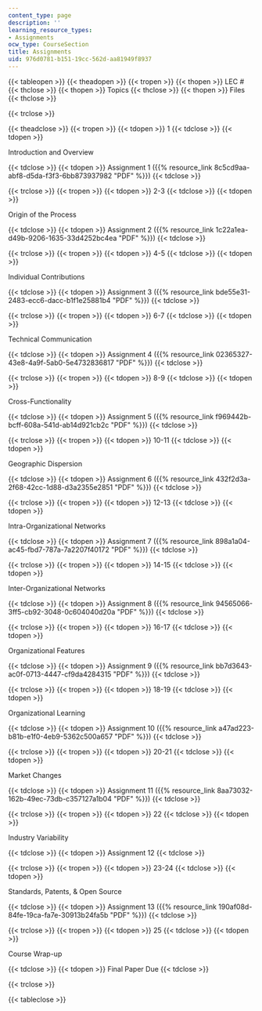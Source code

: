 ```yaml
---
content_type: page
description: ''
learning_resource_types:
- Assignments
ocw_type: CourseSection
title: Assignments
uid: 976d0781-b151-19cc-562d-aa81949f8937
---
```


{{< tableopen >}}
{{< theadopen >}}
{{< tropen >}}
{{< thopen >}}
LEC #
{{< thclose >}}
{{< thopen >}}
Topics
{{< thclose >}}
{{< thopen >}}
Files
{{< thclose >}}

{{< trclose >}}

{{< theadclose >}}
{{< tropen >}}
{{< tdopen >}}
1
{{< tdclose >}}
{{< tdopen >}}


Introduction and Overview


{{< tdclose >}}
{{< tdopen >}}
Assignment 1 ({{% resource_link 8c5cd9aa-abf8-d5da-f3f3-6bb873937982 "PDF" %}})
{{< tdclose >}}

{{< trclose >}}
{{< tropen >}}
{{< tdopen >}}
2-3
{{< tdclose >}}
{{< tdopen >}}


Origin of the Process


{{< tdclose >}}
{{< tdopen >}}
Assignment 2 ({{% resource_link 1c22a1ea-d49b-9206-1635-33d4252bc4ea "PDF" %}})
{{< tdclose >}}

{{< trclose >}}
{{< tropen >}}
{{< tdopen >}}
4-5
{{< tdclose >}}
{{< tdopen >}}


Individual Contributions


{{< tdclose >}}
{{< tdopen >}}
Assignment 3 ({{% resource_link bde55e31-2483-ecc6-dacc-b1f1e25881b4 "PDF" %}})
{{< tdclose >}}

{{< trclose >}}
{{< tropen >}}
{{< tdopen >}}
6-7
{{< tdclose >}}
{{< tdopen >}}


Technical Communication


{{< tdclose >}}
{{< tdopen >}}
Assignment 4 ({{% resource_link 02365327-43e8-4a9f-5ab0-5e4732836817 "PDF" %}})
{{< tdclose >}}

{{< trclose >}}
{{< tropen >}}
{{< tdopen >}}
8-9
{{< tdclose >}}
{{< tdopen >}}


Cross-Functionality


{{< tdclose >}}
{{< tdopen >}}
Assignment 5 ({{% resource_link f969442b-bcff-608a-541d-ab14d921cb2c "PDF" %}})
{{< tdclose >}}

{{< trclose >}}
{{< tropen >}}
{{< tdopen >}}
10-11
{{< tdclose >}}
{{< tdopen >}}


Geographic Dispersion


{{< tdclose >}}
{{< tdopen >}}
Assignment 6 ({{% resource_link 432f2d3a-2f68-42cc-1d88-d3a2355e2851 "PDF" %}})
{{< tdclose >}}

{{< trclose >}}
{{< tropen >}}
{{< tdopen >}}
12-13
{{< tdclose >}}
{{< tdopen >}}


Intra-Organizational Networks


{{< tdclose >}}
{{< tdopen >}}
Assignment 7 ({{% resource_link 898a1a04-ac45-fbd7-787a-7a2207f40172 "PDF" %}})
{{< tdclose >}}

{{< trclose >}}
{{< tropen >}}
{{< tdopen >}}
14-15
{{< tdclose >}}
{{< tdopen >}}


Inter-Organizational Networks


{{< tdclose >}}
{{< tdopen >}}
Assignment 8 ({{% resource_link 94565066-3ff5-cb92-3048-0c604040d20a "PDF" %}})
{{< tdclose >}}

{{< trclose >}}
{{< tropen >}}
{{< tdopen >}}
16-17
{{< tdclose >}}
{{< tdopen >}}


Organizational Features


{{< tdclose >}}
{{< tdopen >}}
Assignment 9 ({{% resource_link bb7d3643-ac0f-0713-4447-cf9da4284315 "PDF" %}})
{{< tdclose >}}

{{< trclose >}}
{{< tropen >}}
{{< tdopen >}}
18-19
{{< tdclose >}}
{{< tdopen >}}


Organizational Learning


{{< tdclose >}}
{{< tdopen >}}
Assignment 10 ({{% resource_link a47ad223-b81b-e1f0-4eb9-5362c500a657 "PDF" %}})
{{< tdclose >}}

{{< trclose >}}
{{< tropen >}}
{{< tdopen >}}
20-21
{{< tdclose >}}
{{< tdopen >}}


Market Changes


{{< tdclose >}}
{{< tdopen >}}
Assignment 11 ({{% resource_link 8aa73032-162b-49ec-73db-c357127a1b04 "PDF" %}})
{{< tdclose >}}

{{< trclose >}}
{{< tropen >}}
{{< tdopen >}}
22
{{< tdclose >}}
{{< tdopen >}}


Industry Variability


{{< tdclose >}}
{{< tdopen >}}
Assignment 12
{{< tdclose >}}

{{< trclose >}}
{{< tropen >}}
{{< tdopen >}}
23-24
{{< tdclose >}}
{{< tdopen >}}


Standards, Patents, & Open Source


{{< tdclose >}}
{{< tdopen >}}
Assignment 13 ({{% resource_link 190af08d-84fe-19ca-fa7e-30913b24fa5b "PDF" %}})
{{< tdclose >}}

{{< trclose >}}
{{< tropen >}}
{{< tdopen >}}
25
{{< tdclose >}}
{{< tdopen >}}


Course Wrap-up


{{< tdclose >}}
{{< tdopen >}}
Final Paper Due
{{< tdclose >}}

{{< trclose >}}

{{< tableclose >}}